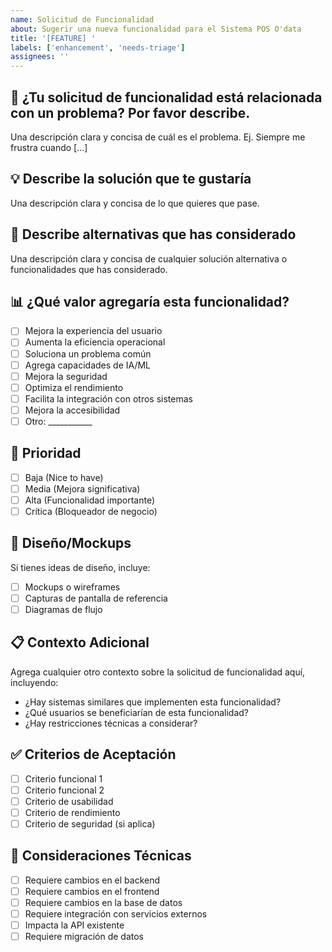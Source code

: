 ```yaml
---
name: Solicitud de Funcionalidad
about: Sugerir una nueva funcionalidad para el Sistema POS O'data
title: '[FEATURE] '
labels: ['enhancement', 'needs-triage']
assignees: ''
---
```


## 🚀 ¿Tu solicitud de funcionalidad está relacionada con un problema? Por favor describe.
Una descripción clara y concisa de cuál es el problema. Ej. Siempre me frustra cuando [...]

## 💡 Describe la solución que te gustaría
Una descripción clara y concisa de lo que quieres que pase.

## 🔄 Describe alternativas que has considerado
Una descripción clara y concisa de cualquier solución alternativa o funcionalidades que has considerado.

## 📊 ¿Qué valor agregaría esta funcionalidad?
- [ ] Mejora la experiencia del usuario
- [ ] Aumenta la eficiencia operacional
- [ ] Soluciona un problema común
- [ ] Agrega capacidades de IA/ML
- [ ] Mejora la seguridad
- [ ] Optimiza el rendimiento
- [ ] Facilita la integración con otros sistemas
- [ ] Mejora la accesibilidad
- [ ] Otro: ___________

## 🎯 Prioridad
- [ ] Baja (Nice to have)
- [ ] Media (Mejora significativa)
- [ ] Alta (Funcionalidad importante)
- [ ] Crítica (Bloqueador de negocio)

## 🎨 Diseño/Mockups
Si tienes ideas de diseño, incluye:
- [ ] Mockups o wireframes
- [ ] Capturas de pantalla de referencia
- [ ] Diagramas de flujo

## 📋 Contexto Adicional
Agrega cualquier otro contexto sobre la solicitud de funcionalidad aquí, incluyendo:
- ¿Hay sistemas similares que implementen esta funcionalidad?
- ¿Qué usuarios se beneficiarían de esta funcionalidad?
- ¿Hay restricciones técnicas a considerar?

## ✅ Criterios de Aceptación
- [ ] Criterio funcional 1
- [ ] Criterio funcional 2
- [ ] Criterio de usabilidad
- [ ] Criterio de rendimiento
- [ ] Criterio de seguridad (si aplica)

## 🔧 Consideraciones Técnicas
- [ ] Requiere cambios en el backend
- [ ] Requiere cambios en el frontend
- [ ] Requiere cambios en la base de datos
- [ ] Requiere integración con servicios externos
- [ ] Impacta la API existente
- [ ] Requiere migración de datos
